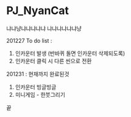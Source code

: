 # PJ_NyanCat
냐냐냥냐냐냐냐냐 냐냐냐냐냐냐냥


201227 To do list :
1. 인카운터 발생 (반바퀴 돌면 인카운터 삭제되도록)
2. 인카운터 클릭 시 다른 씬으로 전환


201231 :
현재까지 완료된것
1. 인카운터 빙글빙글
2. 미니게임 - 한붓그리기 

끝